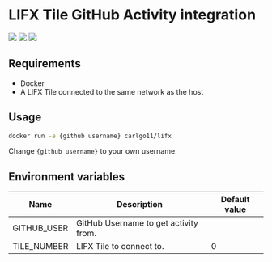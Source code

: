 # LIFX Tile GitHub Activity integration

![](https://img.shields.io/github/license/carlgo11/lifx-github-activity?style=for-the-badge)
![](https://img.shields.io/github/v/release/Carlgo11/lifx-github-activity?sort=semver&style=for-the-badge)
![](https://img.shields.io/github/workflow/status/Carlgo11/lifx-github-activity/Docker?style=for-the-badge)

## Requirements

* Docker
* A LIFX Tile connected to the same network as the host

## Usage

```BASH
docker run -e {github username} carlgo11/lifx
```
Change `{github username}` to your own username.

## Environment variables
| Name | Description | Default value |
|------|-------------|---------------|
|GITHUB_USER|GitHub Username to get activity from.||
|TILE_NUMBER|LIFX Tile to connect to.|0|
